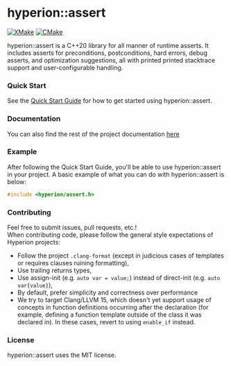 # hyperion::assert

[![XMake](https://github.com/braxtons12/hyperion_assert/actions/workflows/xmake.yml/badge.svg?event=push)](https://github.com/braxtons12/hyperion_assert/actions/workflows/xmake.yml)
[![CMake](https://github.com/braxtons12/hyperion_assert/actions/workflows/cmake.yml/badge.svg?event=push)](https://github.com/braxtons12/hyperion_assert/actions/workflows/cmake.yml)

hyperion::assert is a C++20 library for all manner of runtime asserts. It includes asserts
for preconditions, postconditions, hard errors, debug asserts, and optimization suggestions,
all with printed printed stacktrace support and user-configurable handling.

### Quick Start

See the [Quick Start Guide](https://braxtons12.github.io/hyperion_assert/quick_start.html)
for how to get started using hyperion::assert.

### Documentation

You can also find the rest of the project documentation [here](https://braxtons12.github.io/hyperion_assert)

### Example

After following the Quick Start Guide, you'll be able to use hyperion::assert in your project.
A basic example of what you can do with hyperion::assert is below:

```cpp
#include <hyperion/assert.h>
```

### Contributing

Feel free to submit issues, pull requests, etc.!<br>
When contributing code, please follow the general style expectations of Hyperion projects:
- Follow the project `.clang-format` (except in judicious cases of templates or requires clauses
        ruining formatting),
- Use trailing returns types,
- Use assign-init (e.g. `auto var = value;`) instead of direct-init (e.g. `auto var{value}`),
- By default, prefer simplicity and correctness over performance
- We try to target Clang/LLVM 15, which doesn't yet support usage of concepts in function
definitions occurring after the declaration (for example, defining a function template outside of
the class it was declared in). In these cases, revert to using `enable_if` instead.

### License

hyperion::assert uses the MIT license.

